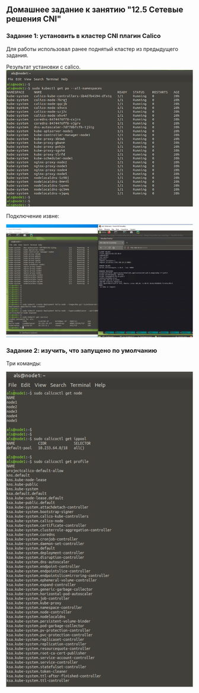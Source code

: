 ## Домашнее задание к занятию "12.5 Сетевые решения CNI"  

### Задание 1: установить в кластер CNI плагин Calico  

Для работы использовал ранее поднятый кластер из предыдущего задания.  
  
Результат установки c calico. 
![calico](https://github.com/alsxs/devops_dz/blob/main/devkub/12.5/calico.png)    
  
Подключение извне:  
  
![connect_to_node](https://github.com/alsxs/devops_dz/blob/main/devkub/12.5/connect_to_node.png)  
  

### Задание 2: изучить, что запущено по умолчанию  
  
Три команды:  
  
![3_commands](https://github.com/alsxs/devops_dz/blob/main/devkub/12.5/3_commands.png)  

